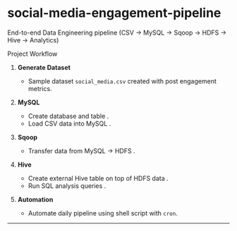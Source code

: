 

# social-media-engagement-pipeline
End-to-end Data Engineering pipeline (CSV → MySQL → Sqoop → HDFS → Hive → Analytics)

Project Workflow

1. **Generate Dataset**
   - Sample dataset `social_media.csv` created with post engagement metrics.

2. **MySQL**
   - Create database and table .
   - Load CSV data into MySQL .

3. **Sqoop**
   - Transfer data from MySQL → HDFS .

4. **Hive**
   - Create external Hive table on top of HDFS data .
   - Run SQL analysis queries .

5. **Automation**
   - Automate daily pipeline using shell script  with `cron`.

---


